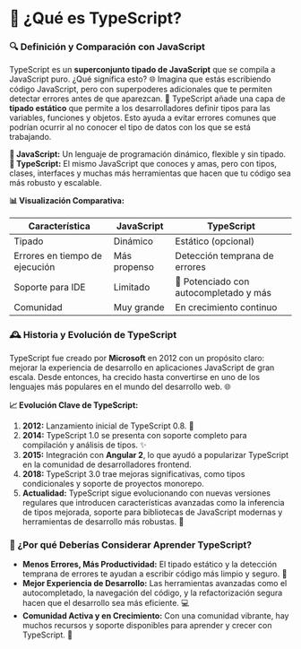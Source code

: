 # 🌟 ¿Qué es TypeScript?

### 🔍 Definición y Comparación con JavaScript

TypeScript es un **superconjunto tipado de JavaScript** que se compila a JavaScript puro. ¿Qué significa esto? 🌐 Imagina que estás escribiendo código JavaScript, pero con superpoderes adicionales que te permiten detectar errores antes de que aparezcan. 🚀 TypeScript añade una capa de **tipado estático** que permite a los desarrolladores definir tipos para las variables, funciones y objetos. Esto ayuda a evitar errores comunes que podrían ocurrir al no conocer el tipo de datos con los que se está trabajando.

**🔸 JavaScript:** Un lenguaje de programación dinámico, flexible y sin tipado.  
**🔸 TypeScript:** El mismo JavaScript que conoces y amas, pero con tipos, clases, interfaces y muchas más herramientas que hacen que tu código sea más robusto y escalable.

**📊 Visualización Comparativa:**

| Característica         | JavaScript                   | TypeScript                          |
|------------------------|------------------------------|--------------------------------------|
| Tipado                 | Dinámico                     | Estático (opcional)                  |
| Errores en tiempo de ejecución | Más propenso                   | Detección temprana de errores       |
| Soporte para IDE       | Limitado                      | 🚀 Potenciado con autocompletado y más |
| Comunidad              | Muy grande                   | En crecimiento continuo              |

### 🕰️ Historia y Evolución de TypeScript

TypeScript fue creado por **Microsoft** en 2012 con un propósito claro: mejorar la experiencia de desarrollo en aplicaciones JavaScript de gran escala. Desde entonces, ha crecido hasta convertirse en uno de los lenguajes más populares en el mundo del desarrollo web. 🌐

**📈 Evolución Clave de TypeScript:**

1. **2012:** Lanzamiento inicial de TypeScript 0.8. 🎉
2. **2014:** TypeScript 1.0 se presenta con soporte completo para compilación y análisis de tipos. ✨
3. **2015:** Integración con **Angular 2**, lo que ayudó a popularizar TypeScript en la comunidad de desarrolladores frontend.
4. **2018:** TypeScript 3.0 trae mejoras significativas, como tipos condicionales y soporte de proyectos monorepo.
5. **Actualidad:** TypeScript sigue evolucionando con nuevas versiones regulares que introducen características avanzadas como la inferencia de tipos mejorada, soporte para bibliotecas de JavaScript modernas y herramientas de desarrollo más robustas. 🚀

### 📝 ¿Por qué Deberías Considerar Aprender TypeScript?

- **Menos Errores, Más Productividad:** El tipado estático y la detección temprana de errores te ayudan a escribir código más limpio y seguro. 🔧
- **Mejor Experiencia de Desarrollo:** Las herramientas avanzadas como el autocompletado, la navegación del código, y la refactorización segura hacen que el desarrollo sea más eficiente. 💻
- **Comunidad Activa y en Crecimiento:** Con una comunidad vibrante, hay muchos recursos y soporte disponibles para aprender y crecer con TypeScript. 🌱